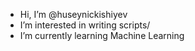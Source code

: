 - Hi, I’m @huseynickishiyev
- I’m interested in writing scripts/
- I’m currently learning Machine Learning

<!---
huseynickishiyev/huseynickishiyev is a ✨ special ✨ repository because its `README.md` (this file) appears on your GitHub profile.
You can click the Preview link to take a look at your changes.
--->
